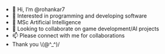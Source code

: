 - 👋 Hi, I’m @rohankar7
- 👀 Interested in programming and developing software
- 🌱 MSc Artificial Intelligence
- 💞️ Looking to collaborate on game development/AI projects
- 📫 Please connect with me for collaborations
- Thank you \\(@^_^)/

<!---
rohankar7/rohankar7 is a ✨ special ✨ repository because its `README.md` (this file) appears on your GitHub profile.
You can click the Preview link to take a look at your changes.
--->
